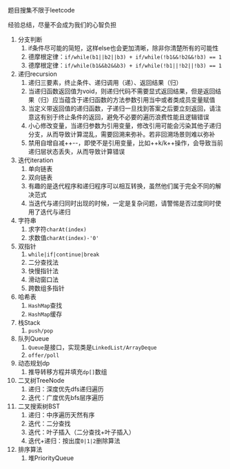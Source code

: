 题目搜集不限于leetcode

经验总结，尽量不会成为我们的心智负担

1. 分支判断
   1. if条件尽可能的简短，这样else也会更加清晰，除非你清楚所有的可能性
   2. 德摩根定律：`if/while(b1||b2||b3) + if/while(!b1&&!b2&&!b3) == 1`
   3. 德摩根定律：`if/while(b1&&b2&&b3) + if/while(!b1||!b2||!b3) == 1`
2. 递归recursion
   1. 递归三要素，终止条件、递归调用（递）、返回结果（归）
   2. 当递归函数返回值为void，则递归代码不需要显式返回结果，但是返回结果（归）应当蕴含于递归函数的方法参数引用当中或者类成员变量赋值
   3. 当定义带返回值的递归函数，子递归一旦找到答案之后要立刻返回，请注意这有别于终止条件的返回，避免不必要的遍历浪费性能且逻辑错误
   4. 小心修改变量，当递归参数为引用变量，修改引用可能会污染其他子递归分支，从而导致计算混乱，需要回溯来弥补。若非回溯场景则难以弥补
   5. 禁用自增自减++--，即使不是引用变量，比如++k/k++操作，会导致当前递归层状态丢失，从而导致计算错误
3. 迭代iteration
   1. 单向链表
   2. 双向链表
   3. 有趣的是迭代程序和递归程序可以相互转换，虽然他们属于完全不同的解决范式
   4. 当迭代与递归同时出现的时候，一定是复杂问题，请警惕是否过度同时使用了迭代与递归
4. 字符串
   1. 求字符`charAt(index)`
   2. 求数值`charAt(index)-'0'`
5. 双指针
   1. `while|if|continue|break`
   2. 二分查找法
   3. 快慢指针法
   4. 滑动窗口法
   5. 跨数组多指针
6. 哈希表
   1. `HashMap`查找
   2. `HashMap`缓存
7. 栈Stack
   1. `push/pop`
8. 队列Queue
   1. `Queue`是接口，实现类是`LinkedList/ArrayDeque`
   2. `offer/poll`
9. 动态规划dp
   1. 推导转移方程并填充`dp[]`数组
10. 二叉树TreeNode
    1. 递归：深度优先dfs递归遍历
    2. 迭代：广度优先bfs层序遍历
11. 二叉搜索树BST
    1. 递归：中序遍历天然有序
    2. 迭代：二分查找
    3. 迭代：叶子插入（二分查找+叶子插入）
    4. 迭代+递归：按出度`0|1|2`删除算法
12. 排序算法
    1. 堆PriorityQueue
